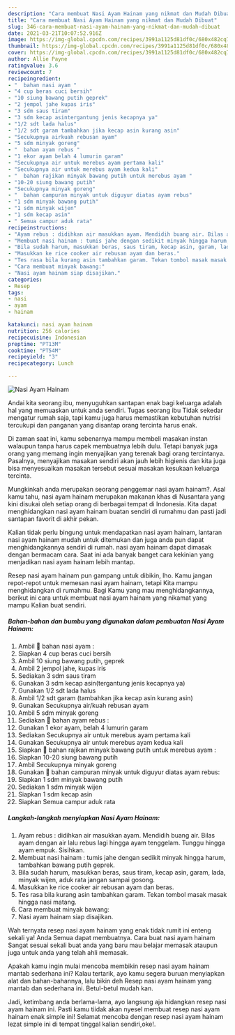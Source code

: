 ```yaml
---
description: "Cara membuat Nasi Ayam Hainam yang nikmat dan Mudah Dibuat"
title: "Cara membuat Nasi Ayam Hainam yang nikmat dan Mudah Dibuat"
slug: 346-cara-membuat-nasi-ayam-hainam-yang-nikmat-dan-mudah-dibuat
date: 2021-03-21T10:07:52.916Z
image: https://img-global.cpcdn.com/recipes/3991a1125d81df0c/680x482cq70/nasi-ayam-hainam-foto-resep-utama.jpg
thumbnail: https://img-global.cpcdn.com/recipes/3991a1125d81df0c/680x482cq70/nasi-ayam-hainam-foto-resep-utama.jpg
cover: https://img-global.cpcdn.com/recipes/3991a1125d81df0c/680x482cq70/nasi-ayam-hainam-foto-resep-utama.jpg
author: Allie Payne
ratingvalue: 3.6
reviewcount: 7
recipeingredient:
- "  bahan nasi ayam "
- "4 cup beras cuci bersih"
- "10 siung bawang putih geprek"
- "2 jempol jahe kupas iris"
- "3 sdm saus tiram"
- "3 sdm kecap asintergantung jenis kecapnya ya"
- "1/2 sdt lada halus"
- "1/2 sdt garam tambahkan jika kecap asin kurang asin"
- "Secukupnya airkuah rebusan ayam"
- "5 sdm minyak goreng"
- "  bahan ayam rebus "
- "1 ekor ayam belah 4 lumurin garam"
- "Secukupnya air untuk merebus ayam pertama kali"
- "Secukupnya air untuk merebus ayam kedua kali"
- "  bahan rajikan minyak bawang putih untuk merebus ayam "
- "10-20 siung bawang putih"
- "Secukupnya minyak goreng"
- "  bahan campuran minyak untuk diguyur diatas ayam rebus"
- "1 sdm minyak bawang putih"
- "1 sdm minyak wijen"
- "1 sdm kecap asin"
- " Semua campur aduk rata"
recipeinstructions:
- "Ayam rebus : didihkan air masukkan ayam. Mendidih buang air. Bilas ayam dengan air lalu rebus lagi hingga ayam tenggelam. Tunggu hingga ayam empuk. Sisihkan."
- "Membuat nasi hainam : tumis jahe dengan sedikit minyak hingga harum, tambahkan bawang putih geprek."
- "Bila sudah harum, masukkan beras, saus tiram, kecap asin, garam, lada, minyak wijen, aduk rata jangan sampai gosong."
- "Masukkan ke rice cooker air rebusan ayam dan beras."
- "Tes rasa bila kurang asin tambahkan garam. Tekan tombol masak masak hingga nasi matang."
- "Cara membuat minyak bawang:"
- "Nasi ayam hainam siap disajikan."
categories:
- Resep
tags:
- nasi
- ayam
- hainam

katakunci: nasi ayam hainam 
nutrition: 256 calories
recipecuisine: Indonesian
preptime: "PT13M"
cooktime: "PT54M"
recipeyield: "3"
recipecategory: Lunch

---
```



![Nasi Ayam Hainam](https://img-global.cpcdn.com/recipes/3991a1125d81df0c/680x482cq70/nasi-ayam-hainam-foto-resep-utama.jpg)

Andai kita seorang ibu, menyuguhkan santapan enak bagi keluarga adalah hal yang memuaskan untuk anda sendiri. Tugas seorang ibu Tidak sekedar mengatur rumah saja, tapi kamu juga harus memastikan kebutuhan nutrisi tercukupi dan panganan yang disantap orang tercinta harus enak.

Di zaman  saat ini, kamu sebenarnya mampu membeli masakan instan walaupun tanpa harus capek membuatnya lebih dulu. Tetapi banyak juga orang yang memang ingin menyajikan yang terenak bagi orang tercintanya. Pasalnya, menyajikan masakan sendiri akan jauh lebih higienis dan kita juga bisa menyesuaikan masakan tersebut sesuai masakan kesukaan keluarga tercinta. 



Mungkinkah anda merupakan seorang penggemar nasi ayam hainam?. Asal kamu tahu, nasi ayam hainam merupakan makanan khas di Nusantara yang kini disukai oleh setiap orang di berbagai tempat di Indonesia. Kita dapat menghidangkan nasi ayam hainam buatan sendiri di rumahmu dan pasti jadi santapan favorit di akhir pekan.

Kalian tidak perlu bingung untuk mendapatkan nasi ayam hainam, lantaran nasi ayam hainam mudah untuk ditemukan dan juga anda pun dapat menghidangkannya sendiri di rumah. nasi ayam hainam dapat dimasak dengan bermacam cara. Saat ini ada banyak banget cara kekinian yang menjadikan nasi ayam hainam lebih mantap.

Resep nasi ayam hainam pun gampang untuk dibikin, lho. Kamu jangan repot-repot untuk memesan nasi ayam hainam, tetapi Kita mampu menghidangkan di rumahmu. Bagi Kamu yang mau menghidangkannya, berikut ini cara untuk membuat nasi ayam hainam yang nikamat yang mampu Kalian buat sendiri.

<!--inarticleads1-->

##### Bahan-bahan dan bumbu yang digunakan dalam pembuatan Nasi Ayam Hainam:

1. Ambil  🍚 bahan nasi ayam :
1. Siapkan 4 cup beras cuci bersih
1. Ambil 10 siung bawang putih, geprek
1. Ambil 2 jempol jahe, kupas iris
1. Sediakan 3 sdm saus tiram
1. Gunakan 3 sdm kecap asin(tergantung jenis kecapnya ya)
1. Gunakan 1/2 sdt lada halus
1. Ambil 1/2 sdt garam (tambahkan jika kecap asin kurang asin)
1. Gunakan Secukupnya air/kuah rebusan ayam
1. Ambil 5 sdm minyak goreng
1. Sediakan  🥣 bahan ayam rebus :
1. Gunakan 1 ekor ayam, belah 4 lumurin garam
1. Sediakan Secukupnya air untuk merebus ayam pertama kali
1. Gunakan Secukupnya air untuk merebus ayam kedua kali
1. Siapkan  🧄 bahan rajikan minyak bawang putih untuk merebus ayam :
1. Siapkan 10-20 siung bawang putih
1. Ambil Secukupnya minyak goreng
1. Gunakan  🍗 bahan campuran minyak untuk diguyur diatas ayam rebus:
1. Siapkan 1 sdm minyak bawang putih
1. Sediakan 1 sdm minyak wijen
1. Siapkan 1 sdm kecap asin
1. Siapkan  Semua campur aduk rata




<!--inarticleads2-->

##### Langkah-langkah menyiapkan Nasi Ayam Hainam:

1. Ayam rebus : didihkan air masukkan ayam. Mendidih buang air. Bilas ayam dengan air lalu rebus lagi hingga ayam tenggelam. Tunggu hingga ayam empuk. Sisihkan.
1. Membuat nasi hainam : tumis jahe dengan sedikit minyak hingga harum, tambahkan bawang putih geprek.
1. Bila sudah harum, masukkan beras, saus tiram, kecap asin, garam, lada, minyak wijen, aduk rata jangan sampai gosong.
1. Masukkan ke rice cooker air rebusan ayam dan beras.
1. Tes rasa bila kurang asin tambahkan garam. Tekan tombol masak masak hingga nasi matang.
1. Cara membuat minyak bawang:
1. Nasi ayam hainam siap disajikan.




Wah ternyata resep nasi ayam hainam yang enak tidak rumit ini enteng sekali ya! Anda Semua dapat membuatnya. Cara buat nasi ayam hainam Sangat sesuai sekali buat anda yang baru mau belajar memasak ataupun juga untuk anda yang telah ahli memasak.

Apakah kamu ingin mulai mencoba membikin resep nasi ayam hainam mantab sederhana ini? Kalau tertarik, ayo kamu segera buruan menyiapkan alat dan bahan-bahannya, lalu bikin deh Resep nasi ayam hainam yang mantab dan sederhana ini. Betul-betul mudah kan. 

Jadi, ketimbang anda berlama-lama, ayo langsung aja hidangkan resep nasi ayam hainam ini. Pasti kamu tiidak akan nyesel membuat resep nasi ayam hainam enak simple ini! Selamat mencoba dengan resep nasi ayam hainam lezat simple ini di tempat tinggal kalian sendiri,oke!.

